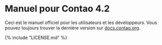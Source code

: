# Manuel pour Contao 4.2

Ceci est le manuel officiel pour les utilisateurs et les développeurs. Vous
pouvez toujours trouver la dernière version sur
[docs.contao.org](https://docs.contao.org/).


{% include "LICENSE.md" %}
